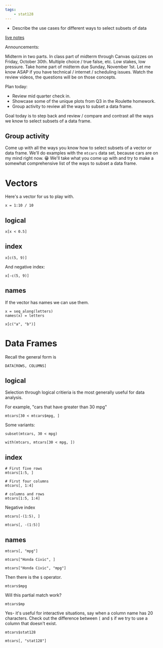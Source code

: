 ```yaml
---
tags:
    - stat128
---
```


- Describe the use cases for different ways to select subsets of data

[live notes](https://github.com/clarkfitzg/stat128/blob/master/2020-10-26.Rmd)

Announcements:

Midterm in two parts.
In class part of midterm through Canvas quizzes on Friday, October 30th.
Multiple choice / true false, etc.
Low stakes, low pressure.
Take home part of midterm due Sunday, November 1st.
Let me know ASAP if you have technical / internet / scheduling issues.
Watch the review videos, the questions will be on those concepts.


Plan today:

- Review mid quarter check in.
- Showcase some of the unique plots from Q3 in the Roulette homework.
- Group activity to review all the ways to subset a data frame.

Goal today is to step back and review / compare and contrast all the ways we know to select subsets of a data frame.

## Group activity

Come up with all the ways you know how to select subsets of a vector or data frame.
We'll do examples with the `mtcars` data set, because cars are on my mind right now. 😁
We'll take what you come up with and try to make a somewhat comprehensive list of the ways to subset a data frame.


# Vectors

Here's a vector for us to play with.

```{r}
x = 1:10 / 10
```

## logical

```{r}
x[x < 0.5]
```

## index

```{r}
x[c(5, 9)]
```

And negative index:

```{r}
x[-c(5, 9)]
```

## names

If the vector has names we can use them.

```{r}
x = seq_along(letters)
names(x) = letters

x[c("a", "b")]
```


# Data Frames

Recall the general form is 

```{r}
DATA[ROWS, COLUMNS]
```


## logical

Selection through logical critieria is the most generally useful for data analysis.

For example, "cars that have greater than 30 mpg"

```{r}
mtcars[30 < mtcars$mpg, ]
```

Some variants:

```{r}
subset(mtcars, 30 < mpg)

with(mtcars, mtcars[30 < mpg, ])
```


## index

```{r}
# First five rows
mtcars[1:5, ]

# First four columns
mtcars[, 1:4]

# columns and rows
mtcars[1:5, 1:4]
```

Negative index

```{r}
mtcars[-(1:5), ]

mtcars[, -(1:5)]
```


## names

```{r}
mtcars[, "mpg"]

mtcars["Honda Civic", ]

mtcars["Honda Civic", "mpg"]
```

Then there is the `$` operator.

```{r}
mtcars$mpg
```

Will this partial match work?

```{r}
mtcars$mp
```

Yes- it's useful for interactive situations, say when a column name has 20 characters.
Check out the difference between `[` and `$` if we try to use a column that doesn't exist.

```{r}
mtcars$stat128

mtcars[, "stat128"]
```
